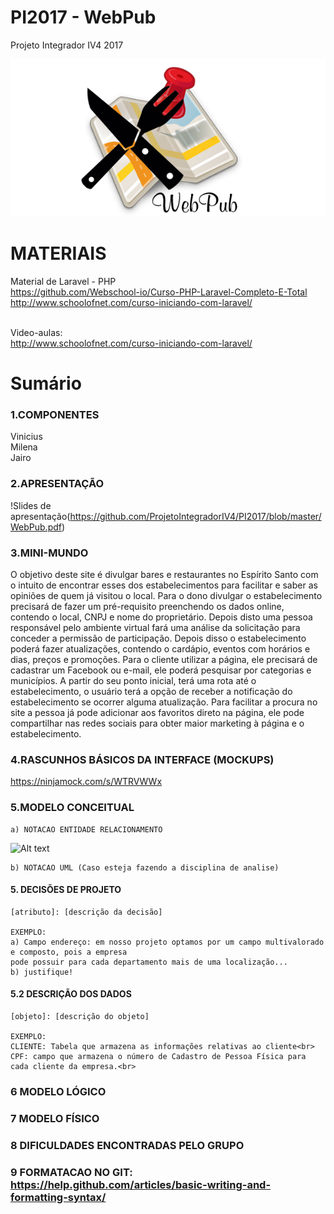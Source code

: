 # PI2017 - WebPub
Projeto Integrador IV4 2017 

![Slides de apresentação](https://github.com/ProjetoIntegradorIV4/PI2017/blob/master/mapinha.png)

# MATERIAIS

Material de Laravel - PHP<br>
https://github.com/Webschool-io/Curso-PHP-Laravel-Completo-E-Total<br>
http://www.schoolofnet.com/curso-iniciando-com-laravel/<br><br>

Video-aulas:<br>
http://www.schoolofnet.com/curso-iniciando-com-laravel/<br>

# Sumário

### 1.COMPONENTES<br>
Vinicius<br>
Milena<br>
Jairo<br>

### 2.APRESENTAÇÃO<br>
!Slides de apresentação(https://github.com/ProjetoIntegradorIV4/PI2017/blob/master/WebPub.pdf) <br>

### 3.MINI-MUNDO<br>
O objetivo deste site é divulgar bares e restaurantes no Espírito Santo com o intuito de encontrar 
esses dos estabelecimentos para facilitar e saber as opiniões de quem já visitou o local.
Para o dono divulgar o estabelecimento precisará de fazer um pré-requisito preenchendo os dados 
online, contendo o local, CNPJ e nome do proprietário. Depois disto uma pessoa responsável pelo 
ambiente virtual fará uma análise da solicitação para conceder a permissão de participação.
Depois disso o estabelecimento poderá fazer atualizações, contendo o cardápio, eventos com 
horários e dias, preços e promoções.
Para o cliente utilizar a página, ele precisará de cadastrar um Facebook ou e-mail, ele poderá 
pesquisar por categorias e municípios. A partir do seu ponto inicial, terá uma rota até o 
estabelecimento, o usuário terá a opção de receber a notificação do estabelecimento se ocorrer 
alguma atualização. Para facilitar a procura no site a pessoa já pode adicionar aos favoritos direto na
página, ele pode compartilhar nas redes sociais para obter maior marketing à página e o 
estabelecimento.  <br>

### 4.RASCUNHOS BÁSICOS DA INTERFACE (MOCKUPS)<br>
https://ninjamock.com/s/WTRVWWx <br>

### 5.MODELO CONCEITUAL<br>
    a) NOTACAO ENTIDADE RELACIONAMENTO
![Alt text](https://github.com/discipbd1/trab01/blob/master/sample_MC.png?raw=true "Modelo Conceitual")
    
    b) NOTACAO UML (Caso esteja fazendo a disciplina de analise)

#### 5. DECISÕES DE PROJETO
    [atributo]: [descrição da decisão]
    
    EXEMPLO:
    a) Campo endereço: em nosso projeto optamos por um campo multivalorado e composto, pois a empresa 
    pode possuir para cada departamento mais de uma localização... 
    b) justifique!

#### 5.2 DESCRIÇÃO DOS DADOS 
    [objeto]: [descrição do objeto]
    
    EXEMPLO:
    CLIENTE: Tabela que armazena as informações relativas ao cliente<br>
    CPF: campo que armazena o número de Cadastro de Pessoa Física para cada cliente da empresa.<br>


### 6	MODELO LÓGICO<br>
### 7	MODELO FÍSICO<br>

        
 

### 8	DIFICULDADES ENCONTRADAS PELO GRUPO<br>

        
### 9  FORMATACAO NO GIT: https://help.github.com/articles/basic-writing-and-formatting-syntax/
